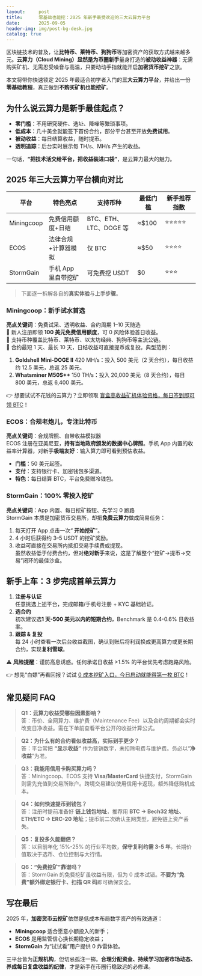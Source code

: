 ```yaml
---
layout:     post
title:      零基础也能挖：2025 年新手最受欢迎的三大云算力平台
date:       2025-09-05
header-img: img/post-bg-desk.jpg
catalog: true
---
```


区块链技术的普及，让**比特币、莱特币、狗狗币**等加密资产的获取方式越来越多元。**云算力（Cloud Mining）**显然是为**币圈新手**量身打造的**被动收益神器**：无需购买矿机、无需忍受噪音与高温，只要动动手指就能开启**加密货币挖矿**之旅。

本文将带你快速锁定 2025 年最适合初学者入门的**三大云算力平台**，并给出一份**零基础教程**，真正做到**不购买矿机也能挖矿**。

## 为什么说云算力是新手最佳起点？

*   **零门槛**：不用研究硬件、选址、降噪等繁琐事项。  
*   **低成本**：几十美金就能签下首份合约，部分平台甚至开放**免费试用**。  
*   **被动收益**：每日结算收益，随时提币。  
*   **透明追踪**：后台实时展示每 TH/s、MH/s 产生的收益。  

一句话，**“把技术活交给平台，把收益装进口袋”**，是云算力最大的魅力。

## 2025 年三大云算力平台横向对比

| 平台 | 特色亮点 | 支持币种 | 最低门槛 | 新手推荐指数 |
|-----|---------|---------|---------|-------------|
| Miningcoop | 免费信用额度+日结 | BTC、ETH、LTC、DOGE 等 | ≈$100 | ⭐⭐⭐⭐⭐ |
| ECOS | 法律合规+计算器模拟 | 仅 BTC | ≈$50 | ⭐⭐⭐⭐ |
| StormGain | 手机 App 里自带挖矿 | 可免费挖 USDT | $0 | ⭐⭐⭐ |

> 下面逐一拆解各自的**真实体验**与**上手步骤**。

### Miningcoop：新手试水首选

**亮点关键词**：免费试采、透明收益、合约周期 1–10 天随选  
📌 新人注册即领 **100 美元免费信用额度**，可 0 风险体验首日收益。  
📌 支持币种覆盖比特币、莱特币、以太坊经典、狗狗币等主流公链。  
📌 合约最短 1 天、最长 10 天，日结收益可直接提币或复投。典型范例：
1. **Goldshell Mini-DOGE II** 420 MH/s：投入 500 美元（2 天合约），每日收益约 12.5 美元，总返 25 美元。  
2. **Whatsminer M50S++** 150 TH/s：投入 20,000 美元（8 天合约），每日 800 美元，总返 6,400 美元。  

👉 想要试试不花钱的云算力？立即领取 [盲盒高收益矿机体验资格，每日签到即可领 BTC](https://okxdog.com/)！

### ECOS：合规老炮儿，专注比特币

**亮点关键词**：合规牌照、自带收益模拟器  
ECOS 注册在亚美尼亚，**持有当地政府颁发的数据中心牌照**。手机 App 内置的收益率计算器，对新手**极端友好**：输入算力即可看到预估收益。  
- **门槛**：50 美元起签。  
- **支付**：支持银行卡、加密钱包多渠道。  
- **特色**：每日结算 BTC，平台免费赠冷钱包。  

### StormGain：100% 零投入挖矿

**亮点关键词**：App 内置、每日挖矿按钮、先学习 0 跑路  
StormGain 本质是加密货币交易所，却把**免费云算力**做成简易任务：  
1. 每天打开 App 点击一次“ **开始挖矿**”。  
2. 4 小时后获得约 3–5 USDT 的挖矿奖励。  
3. 收益可直接在交易所内抵扣交易手续费或提现。  
虽然收益低于付费合约，但对**绝对新手**来说，这是了解整个“挖矿→提币→交易”闭环的最佳沙盒。

## 新手上车：3 步完成首单云算力

1. **注册与认证**  
   任意挑选上述平台，完成邮箱/手机号注册 + KYC 基础验证。  
2. **选合约**  
   初次建议选**1 天-500 美元以内的短期合约**，Benchmark 是 0.4-0.6% 日收益率。  
3. **跟踪 & 复投**  
   每 24 小时查看一次后台收益截图，确认到账后将利润换成更高算力或更长期合约，实现**复利雪球**。

⚠️ **风险提醒**：谨防高息诱惑。任何承诺日收益 >1.5% 的平台优先考虑跑路风险。

👉 想先“白嫖”再看回报？试试 [0 成本挖矿入口，今日启动就能得第一枚 BTC](https://okxdog.com/)！

## 常见疑问 FAQ

> **Q1：云算力收益受哪些因素影响？**  
答：币价、全网算力、维护费（Maintenance Fee）以及合约周期都会实时改变日净收益。需在下单前查看平台公开的收益计算公式。

> **Q2：为什么有的合约看似收益高，实际到手更少？**  
答：平台常把 **“显示收益”** 作为营销数字，未扣除电费与维护费。务必以“**净收益**”为准。

> **Q3：我能用信用卡购买算力吗？**  
答：Miningcoop、ECOS 支持 **Visa/MasterCard** 快捷支付，StormGain 则需先充值到交易所账户。跨境交易建议使用信用卡返现，额外降低购机成本。

> **Q4：如何快速提币到钱包？**  
答：注册时提前准备好 **链上钱包地址**，推荐用 **BTC → Bech32 地址、ETH/ETC → ERC-20 地址**；提币前二次确认主网类型，避免链上资产丢失。

> **Q5：复投多久能翻倍？**  
答：以目前年化 15%-25% 的行业平均数，**保守复利约需 3-5 年**。长期价值取决于选币、仓位控制与大行情。

> **Q6：“免费挖矿”靠谱吗？**  
答：StormGain 的免费挖矿虽收益有限，但为 0 成本试错。**不要为“免费”额外绑定银行卡、扫描 QR 码**即可确保安全。

## 写在最后

2025 年，**加密货币云挖矿**依然是低成本布局数字资产的有效通道：  
- **Miningcoop** 适合愿意小额投入的新手；  
- **ECOS** 是用监管信心换长期稳定收益；  
- **StormGain** 为“试试看”用户提供 0 炸雷体验。  

三平台皆为**正规机构**，但切忌孤注一掷。**合理分配资金、持续学习加密市场动态、养成每日复盘收益的纪律**，才是新手在币圈行稳致远的必修课。